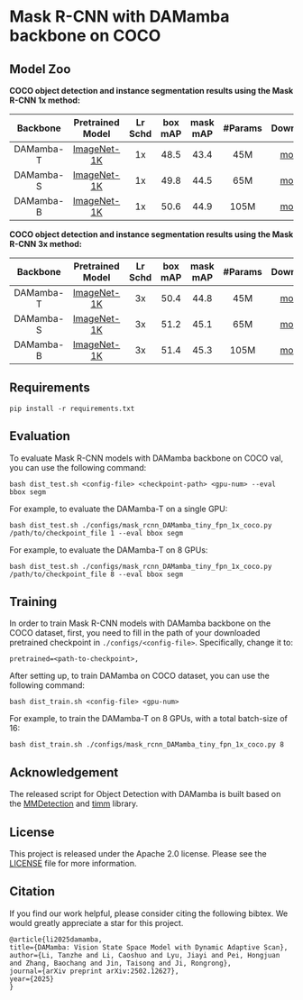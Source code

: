 # Mask R-CNN with DAMamba backbone on COCO

## Model Zoo

**COCO object detection and instance segmentation results using the Mask R-CNN 1x method:**

| Backbone  |                               Pretrained Model                               | Lr Schd| box mAP | mask mAP | #Params |                                             Download                                             |
|:---------:|:----------------------------------------------------------------------------:|:---:|:-------:|:--------:|:-------:|:------------------------------------------------------------------------------------------------:|
| DAMamba-T | [ImageNet-1K](https://huggingface.co/ltzovo/DAMamba/blob/main/DAMamba-T.pth) |1x|  48.5   |   43.4   |   45M   | [model](https://huggingface.co/ltzovo/DAMamba/blob/main/mask_rcnn_DAMamba_tiny_fpn_1x_coco.pth)  |
| DAMamba-S | [ImageNet-1K](https://huggingface.co/ltzovo/DAMamba/blob/main/DAMamba-S.pth) |1x|  49.8   |   44.5   |   65M   | [model](https://huggingface.co/ltzovo/DAMamba/blob/main/mask_rcnn_DAMamba_small_fpn_1x_coco.pth) |
| DAMamba-B | [ImageNet-1K](https://huggingface.co/ltzovo/DAMamba/blob/main/DAMamba-B.pth) |1x|  50.6   |   44.9   |  105M   | [model](https://huggingface.co/ltzovo/DAMamba/blob/main/mask_rcnn_DAMamba_base_fpn_1x_coco.pth)  |

**COCO object detection and instance segmentation results using the Mask R-CNN 3x method:**

| Backbone  |                               Pretrained Model                               | Lr Schd | box mAP | mask mAP | #Params |                                          Download                                           |
|:---------:|:----------------------------------------------------------------------------:|:-------:|:-------:|:--------:|:-------:|:-------------------------------------------------------------------------------------------:|
| DAMamba-T | [ImageNet-1K](https://huggingface.co/ltzovo/DAMamba/blob/main/DAMamba-T.pth) |   3x    |  50.4   |   44.8   |   45M   | [model](https://huggingface.co/ltzovo/DAMamba/blob/main/mask_rcnn_DAMamba_tiny_fpn_3x.pth)  |
| DAMamba-S | [ImageNet-1K](https://huggingface.co/ltzovo/DAMamba/blob/main/DAMamba-S.pth) |   3x    |  51.2   |   45.1   |   65M   | [model](https://huggingface.co/ltzovo/DAMamba/blob/main/mask_rcnn_DAMamba_small_fpn_3x.pth) |
| DAMamba-B | [ImageNet-1K](https://huggingface.co/ltzovo/DAMamba/blob/main/DAMamba-B.pth) |   3x    |  51.4   |   45.3   |  105M   | [model](https://huggingface.co/ltzovo/DAMamba/blob/main/mask_rcnn_DAMamba_base_fpn_3x.pth)  |


## Requirements

    pip install -r requirements.txt



## Evaluation
To evaluate Mask R-CNN models with DAMamba backbone on COCO val, you can use the following command:

    bash dist_test.sh <config-file> <checkpoint-path> <gpu-num> --eval bbox segm

For example, to evaluate the DAMamba-T on a single GPU:
    
    bash dist_test.sh ./configs/mask_rcnn_DAMamba_tiny_fpn_1x_coco.py /path/to/checkpoint_file 1 --eval bbox segm
    
For example, to evaluate the DAMamba-T on 8 GPUs:
    
    bash dist_test.sh ./configs/mask_rcnn_DAMamba_tiny_fpn_1x_coco.py /path/to/checkpoint_file 8 --eval bbox segm


## Training
In order to train Mask R-CNN models with DAMamba backbone on the COCO dataset, first, you need to fill in the path of your downloaded pretrained checkpoint in `./configs/<config-file>`. Specifically, change it to:
    
    pretrained=<path-to-checkpoint>, 

After setting up, to train DAMamba on COCO dataset, you can use the following command:
    
    bash dist_train.sh <config-file> <gpu-num> 

For example, to train the DAMamba-T on 8 GPUs, with a total batch-size of 16:

    bash dist_train.sh ./configs/mask_rcnn_DAMamba_tiny_fpn_1x_coco.py 8

## Acknowledgement

The released script for Object Detection with DAMamba is built based on the [MMDetection](https://github.com/open-mmlab/mmdetection) and [timm](https://github.com/huggingface/pytorch-image-models) library.

## License

This project is released under the Apache 2.0 license. Please see the [LICENSE](/LICENSE) file for more information.


## Citation

If you find our work helpful, please consider citing the following bibtex. We would greatly appreciate a star for this
project.

    @article{li2025damamba,
    title={DAMamba: Vision State Space Model with Dynamic Adaptive Scan},
    author={Li, Tanzhe and Li, Caoshuo and Lyu, Jiayi and Pei, Hongjuan and Zhang, Baochang and Jin, Taisong and Ji, Rongrong},
    journal={arXiv preprint arXiv:2502.12627},
    year={2025}
    }